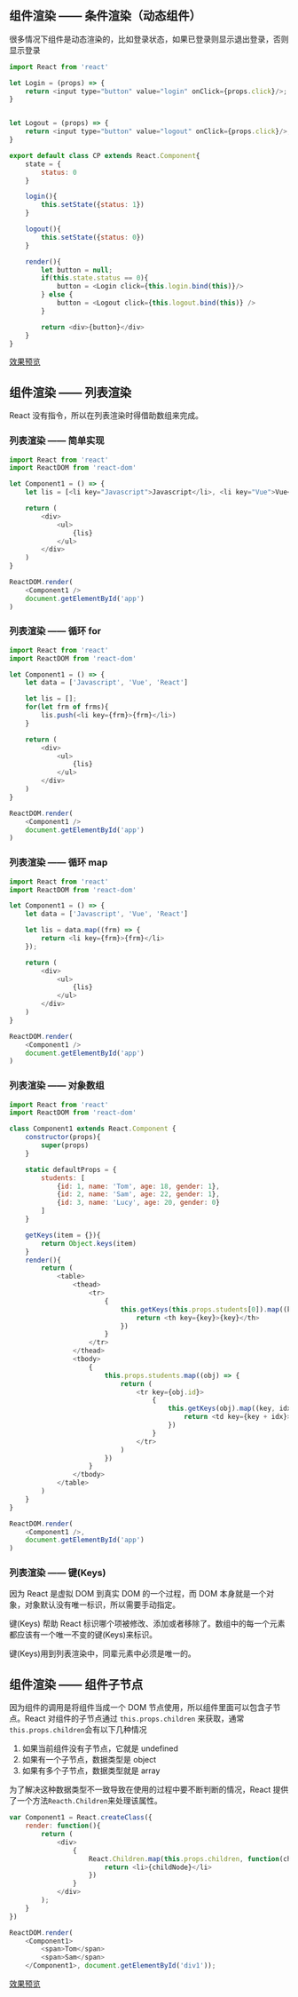 ## 组件渲染 —— 条件渲染（动态组件）
很多情况下组件是动态渲染的，比如登录状态，如果已登录则显示退出登录，否则显示登录
```javascript
import React from 'react'

let Login = (props) => {
    return <input type="button" value="login" onClick={props.click}/>;
}


let Logout = (props) => {
    return <input type="button" value="logout" onClick={props.click}/>;
}

export default class CP extends React.Component{
    state = {
        status: 0
    }

    login(){
        this.setState({status: 1})
    }

    logout(){
        this.setState({status: 0})
    }

    render(){
        let button = null;
        if(this.state.status == 0){
            button = <Login click={this.login.bind(this)}/>
        } else {
            button = <Logout click={this.logout.bind(this)} />
        }

        return <div>{button}</div>
    }
}
```
[效果预览](https://wscats.github.io/react-tutorial/react/component/src/render/condition-rendering.html)

## 组件渲染 —— 列表渲染
React 没有指令，所以在列表渲染时得借助数组来完成。

### 列表渲染 —— 简单实现
```javascript
import React from 'react'
import ReactDOM from 'react-dom'

let Component1 = () => {
    let lis = [<li key="Javascript">Javascript</li>, <li key="Vue">Vue</li>, <li key="React">React</li>]

    return (
        <div>
            <ul>
                {lis}
            </ul>
        </div>
    )
}

ReactDOM.render(
    <Component1 />
    document.getElementById('app')
)
```

### 列表渲染 —— 循环 for
```javascript
import React from 'react'
import ReactDOM from 'react-dom'

let Component1 = () => {
    let data = ['Javascript', 'Vue', 'React']

    let lis = [];
    for(let frm of frms){
        lis.push(<li key={frm}>{frm}</li>)
    }

    return (
        <div>
            <ul>
                {lis}
            </ul>
        </div>
    )
}

ReactDOM.render(
    <Component1 />
    document.getElementById('app')
)
```

### 列表渲染 —— 循环 map
```javascript
import React from 'react'
import ReactDOM from 'react-dom'

let Component1 = () => {
    let data = ['Javascript', 'Vue', 'React']

    let lis = data.map((frm) => {
        return <li key={frm}>{frm}</li>
    });

    return (
        <div>
            <ul>
                {lis}
            </ul>
        </div>
    )
}

ReactDOM.render(
    <Component1 />
    document.getElementById('app')
)
```

### 列表渲染 —— 对象数组
```javascript
import React from 'react'
import ReactDOM from 'react-dom'

class Component1 extends React.Component {
    constructor(props){
        super(props)
    }

    static defaultProps = {
        students: [
            {id: 1, name: 'Tom', age: 18, gender: 1}, 
            {id: 2, name: 'Sam', age: 22, gender: 1}, 
            {id: 3, name: 'Lucy', age: 20, gender: 0}
        ]
    }

    getKeys(item = {}){
        return Object.keys(item)
    }
    render(){
        return (
            <table>
                <thead>
                    <tr>
                        {
                            this.getKeys(this.props.students[0]).map((key) => {
                                return <th key={key}>{key}</th>
                            })
                        }
                    </tr>
                </thead>
                <tbody>
                    {
                        this.props.students.map((obj) => {
                            return (
                                <tr key={obj.id}>
                                    {
                                        this.getKeys(obj).map((key, idx) => {
                                            return <td key={key + idx}>{obj[key]}</td>
                                        })
                                    }
                                </tr>
                            )
                        })
                    }
                </tbody>
            </table>
        )
    }
}

ReactDOM.render(
    <Component1 />,
    document.getElementById('app')
)
```

### 列表渲染 —— 键(Keys)
因为 React 是虚拟 DOM 到真实 DOM 的一个过程，而 DOM 本身就是一个对象，对象默认没有唯一标识，所以需要手动指定。

键(Keys) 帮助 React 标识哪个项被修改、添加或者移除了。数组中的每一个元素都应该有一个唯一不变的键(Keys)来标识。

键(Keys)用到列表渲染中，同辈元素中必须是唯一的。

## 组件渲染 —— 组件子节点
因为组件的调用是将组件当成一个 DOM 节点使用，所以组件里面可以包含子节点。React 对组件的子节点通过 `this.props.children` 来获取，通常`this.props.children`会有以下几种情况
1. 如果当前组件没有子节点，它就是 undefined
2. 如果有一个子节点，数据类型是 object
3. 如果有多个子节点，数据类型就是 array

为了解决这种数据类型不一致导致在使用的过程中要不断判断的情况，React 提供了一个方法`Reacth.Children`来处理该属性。
```javascript
var Component1 = React.createClass({
    render: function(){
        return (
            <div>                        
                {
                    React.Children.map(this.props.children, function(childNode){
                        return <li>{childNode}</li>
                    })
                }
            </div>
        );
    }
})

ReactDOM.render(
    <Component1>
        <span>Tom</span>
        <span>Sam</span>
    </Component1>, document.getElementById('div1'));
```
[效果预览](https://wscats.github.io/react-tutorial/react/component/src/props/props.html)